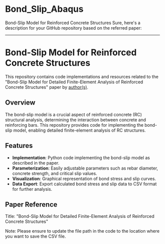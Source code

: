 # Bond_Slip_Abaqus
Bond-Slip Model for Reinforced Concrete Structures
Sure, here's a description for your GitHub repository based on the referred paper:

---

# Bond-Slip Model for Reinforced Concrete Structures

This repository contains code implementations and resources related to the "Bond-Slip Model for Detailed Finite-Element Analysis of Reinforced Concrete Structures" paper by [author(s)](https://doi.org/10.1061/(ASCE)ST.1943-541X.0001070).

## Overview

The bond-slip model is a crucial aspect of reinforced concrete (RC) structural analysis, determining the interaction between concrete and reinforcing bars. This repository provides code for implementing the bond-slip model, enabling detailed finite-element analysis of RC structures.

## Features

- **Implementation**: Python code implementing the bond-slip model as described in the paper.
- **Parameterization**: Easily adjustable parameters such as rebar diameter, concrete strength, and critical slip values.
- **Visualization**: Graphical representation of bond stress and slip curves.
- **Data Export**: Export calculated bond stress and slip data to CSV format for further analysis.

## Paper Reference

Title: "Bond-Slip Model for Detailed Finite-Element Analysis of Reinforced Concrete Structures"  

Note: Please ensure to update the file path in the code to the location where you want to save the CSV file.
